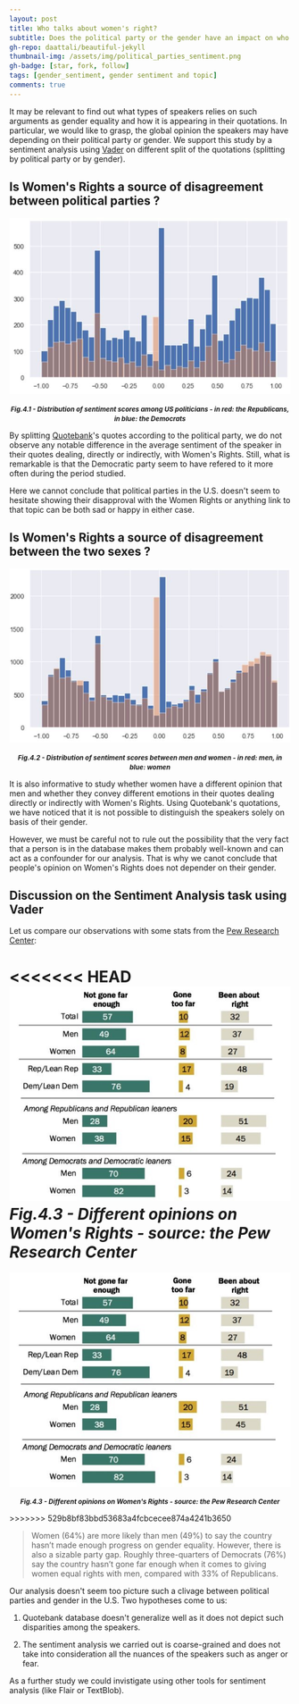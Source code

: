 ```yaml
---
layout: post
title: Who talks about women's right?
subtitle: Does the political party or the gender have an impact on who says what?
gh-repo: daattali/beautiful-jekyll
thumbnail-img: /assets/img/political_parties_sentiment.png
gh-badge: [star, fork, follow]
tags: [gender_sentiment, gender sentiment and topic]
comments: true
---
```


It may be relevant to find out what types of speakers relies on such arguments as gender equality and how it is appearing in their quotations. In particular, we would like to grasp, the global opinion the speakers may have depending on their political party or gender. We support this study by a sentiment analysis using [Vader](https://pypi.org/project/vaderSentiment/) on different split of the quotations (splitting by political party or by gender).

## Is Women's Rights a source of disagreement between political parties ?

<p align = "center">
<img src = "https://raw.githubusercontent.com/unesmu/unesmu.github.io/master/assets/img/political_split.JPG">
</p>
<p align = "center">
	<small> 
		<i> 
			<b>
			Fig.4.1 - Distribution of sentiment scores among US politicians - in red: the Republicans, in blue: the Democrats
			</b>
		</i>
	</small>
</p>

By splitting [Quotebank](https://quotebank.dlab.tools/)'s quotes according to the political party, we do not observe any notable difference in the average sentiment of the speaker in their quotes dealing, directly or indirectly, with Women's Rights.
Still, what is remarkable is that the Democratic party seem to have refered to it more often during the period studied.

Here we cannot conclude that political parties in the U.S. doesn't seem to hesitate showing their disapproval with the Women Rights or anything link to that topic can be both sad or happy in either case.

## Is Women's Rights a source of disagreement between the two sexes ?

<p align = "center">
<img src = "https://raw.githubusercontent.com/unesmu/unesmu.github.io/master/assets/img/gender_split.JPG">
</p>
<p align = "center">
	<small> 
		<i> 
			<b>
				Fig.4.2 - Distribution of sentiment scores between men and women - in red: men, in blue: women
			</b> 
		</i>
	</small>
</p>

It is also informative to study whether women have a different opinion that men and whether they convey different emotions in their quotes dealing directly or indirectly with Women's Rights.
Using Quotebank's quotations, we have noticed that it is not possible to distinguish the speakers solely on basis of their gender.

However, we must be careful not to rule out the possibility that the very fact that a person is in the database makes them probably well-known and can act as a confounder for our analysis. That is why we canot conclude that people's opinion on Women's Rights does not depender on their gender.

## Discussion on the Sentiment Analysis task using Vader

Let us compare our observations with some stats from the [Pew Research Center](https://www.pewresearch.org/social-trends/2020/07/07/a-century-after-women-gained-the-right-to-vote-majority-of-americans-see-work-to-do-on-gender-equality/):

<<<<<<< HEAD
![clivage_political_gender](https://raw.githubusercontent.com/epfl-ada/ada-2021-project-concatsanddogs/main/img/clivage_political_gender.jpg)  
***Fig.4.3 - Different opinions on Women's Rights -** source: the Pew Research Center*
=======
<p align = "center">
<img src = https://raw.githubusercontent.com/unesmu/unesmu.github.io/master/assets/img/clivage_political_gender.jpg>
</p>
<p align = "center">
	<small> 
		<i> 
			<b>
				Fig.4.3 - Different opinions on Women's Rights - source: the Pew Research Center
			</b> 
		</i>
	</small>
</p>
>>>>>>> 529b8bf83bbd53683a4fcbcecee874a4241b3650

> Women (64%) are more likely than men (49%) to say the country hasn’t made enough progress on gender equality. However, there is also a sizable party gap. Roughly three-quarters of Democrats (76%) say the country hasn’t gone far enough when it comes to giving women equal rights with men, compared with 33% of Republicans.

Our analysis doesn't seem too picture such a clivage between political parties and gender in the U.S. Two hypotheses come to us:

1. Quotebank database doesn't generalize well as it does not depict such disparities among the speakers.

2. The sentiment analysis we carried out is coarse-grained and does not take into consideration all the nuances of the speakers such as anger or fear.

As a further study we could invistigate using other tools for sentiment analysis (like Flair or TextBlob).
